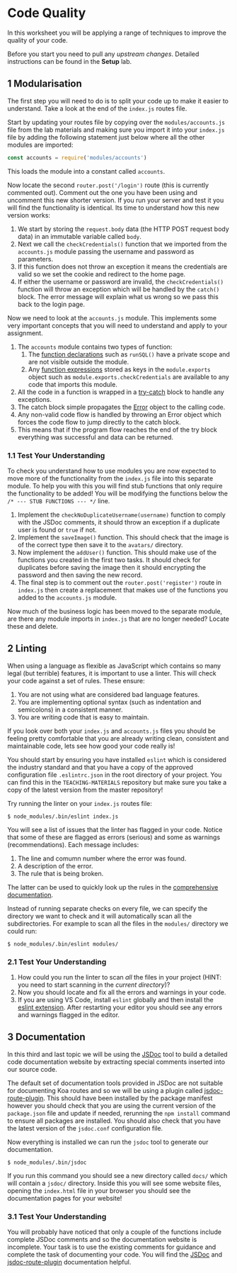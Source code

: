 
# Code Quality

In this worksheet you will be applying a range of techniques to improve the quality of your code.

Before you start you need to pull any _upstream changes_. Detailed instructions can be found in the **Setup** lab.

## 1 Modularisation

The first step you will need to do is to split your code up to make it easier to understand. Take a look at the end of the `index.js` routes file.

Start by updating your routes file by copying over the `modules/accounts.js` file from the lab materials and making sure you import it into your `index.js` file by adding the following statement just below where all the other modules are imported:

```javascript
const accounts = require('modules/accounts')
```

This loads the module into a constant called `accounts`.

Now locate the second `router.post('/login')` route (this is currently commented out). Comment out the one you have been using and uncomment this new shorter version. If you run your server and test it you will find the functionality is identical. Its time to understand how this new version works:

1. We start by storing the `request.body` data (the HTTP POST request body data) in an immutable variable called `body`.
2. Next we call the `checkCredentials()` function that we imported from the `accounts.js` module passing the username and password as parameters.
3. If this function does not throw an exception it means the credentials are valid so we set the cookie and redirect to the home page.
4. If either the username or password are invalid, the `checkCredentials()` function will throw an exception which will be handled by the `catch()` block. The error message will explain what us wrong so we pass this back to the login page.

Now we need to look at the `accounts.js` module. This implements some very important concepts that you will need to understand and apply to your assignment.

1. The `accounts` module contains two types of function:
    1. The [function declarations](https://developer.mozilla.org/en-US/docs/Web/JavaScript/Reference/Statements/function) such as `runSQL()` have a private scope and are not visible outside the module.
    2. Any [function expressions](https://developer.mozilla.org/en-US/docs/web/JavaScript/Reference/Operators/function) stored as keys in the `module.exports` object such as `module.exports.checkCredentials` are available to any code that imports this module.
2. All the code in a function is wrapped in a [try-catch](https://developer.mozilla.org/en-US/docs/Web/JavaScript/Reference/Statements/try...catch) block to handle any exceptions.
3. The catch block simple propagates the [Error](https://developer.mozilla.org/en-US/docs/Web/JavaScript/Reference/Global_Objects/Error) object to the calling code.
4. Any non-valid code flow is handled by throwing an Error object which forces the code flow to jump directly to the catch block.
5. This means that if the program flow reaches the end of the try block everything was successful and data can be returned.

### 1.1 Test Your Understanding

To check you understand how to use modules you are now expected to move more of the functionality from the `index.js` file into this separate module. To help you with this you will find stub functions that only require the functionality to be added! You will be modifying the functions below the `/* --- STUB FUNCTIONS --- */` line.

1. Implement the `checkNoDuplicateUsername(username)` function to comply with the JSDoc comments, it should throw an exception if a duplicate user is found or `true` if not.
2. Implement the `saveImage()` function. This should check that the image is of the correct type then save it to the `avatars/` directory.
3. Now implement the `addUser()` function. This should make use of the functions you created in the first two tasks. It should check for duplicates before saving the image then it should encrypting the password and then saving the new record.
4. The final step is to comment out the `router.post('register')` route in `index.js` then create a replacement that makes use of the functions you added to the `accounts.js` module.

Now much of the business logic has been moved to the separate module, are there any module imports in `index.js` that are no longer needed? Locate these and delete.

## 2 Linting

When using a language as flexible as JavaScript which contains so many legal (but terrible) features, it is important to use a linter. This will check your code against a set of rules. These ensure:

1. You are not using what are considered bad language features.
2. You are implementing optional syntax (such as indentation and semicolons) in a consistent manner.
3. You are writing code that is easy to maintain.

If you look over both your `index.js` and `accounts.js` files you should be feeling pretty comfortable that you are already writing clean, consistent and maintainable code, lets see how good your code really is!

You should start by ensuring you have installed `eslint` which is considered the industry standard and that you have a copy of the approved configuration file `.eslintrc.json` in the root directory of your project. You can find this in the `TEACHING-MATERIALS` repository but make sure you take a copy of the latest version from the master repository!

Try running the linter on your `index.js` routes file:

```shell
$ node_modules/.bin/eslint index.js
```

You will see a list of issues that the linter has flagged in your code. Notice that some of these are flagged as errors (serious) and some as warnings (recommendations). Each message includes:

1. The line and comumn number where the error was found.
2. A description of the error.
3. The rule that is being broken.

The latter can be used to quickly look up the rules in the [comprehensive documentation](https://eslint.org/docs/rules/).

Instead of running separate checks on every file, we can specify the directory we want to check and it will automatically scan all the subdirectories. For example to scan all the files in the `modules/` directory we could run:

```shell
$ node_modules/.bin/eslint modules/
```

### 2.1 Test Your Understanding

1. How could you run the linter to scan _all_ the files in your project (HINT: you need to start scanning in the _current directory_)?
2. Now you should locate and fix all the errors and warnings in your code.
3. If you are using VS Code, install `eslint` globally and then install the [eslint extension](https://github.com/Microsoft/vscode-eslint). After restarting your editor you should see any errors and warnings flagged in the editor.

## 3 Documentation

In this third and last topic we will be using the [JSDoc](http://usejsdoc.org) tool to build a detailed code documentation website by extracting special comments inserted into our source code.

The default set of documentation tools provided in JSDoc are not suitable for documenting Koa routes and so we will be using a plugin called [jsdoc-route-plugin](https://www.npmjs.com/package/jsdoc-route-plugin). This should have been installed by the package manifest however you should check that you are using the current version of the `package.json` file and update if needed, rerunning the `npm install` command to ensure all packages are installed. You should also check that you have the latest version of the `jsdoc.conf` configuration file.

Now everything is installed we can run the `jsdoc` tool to generate our documentation.

```shell
$ node_modules/.bin/jsdoc
```

If you run this command you should see a new directory called `docs/` which will contain a `jsdoc/` directory. Inside this you will see some website files, opening the `index.html` file in your browser you should see the documentation pages for your website!

### 3.1 Test Your Understanding

You will probably have noticed that only a couple of the functions include complete JSDoc comments and so the documentation website is incomplete. Your task is to use the existing comments for guidance and complete the task of documenting your code. You will find the [JSDoc](http://usejsdoc.org) and [jsdoc-route-plugin](https://www.npmjs.com/package/jsdoc-route-plugin) documentation helpful.
